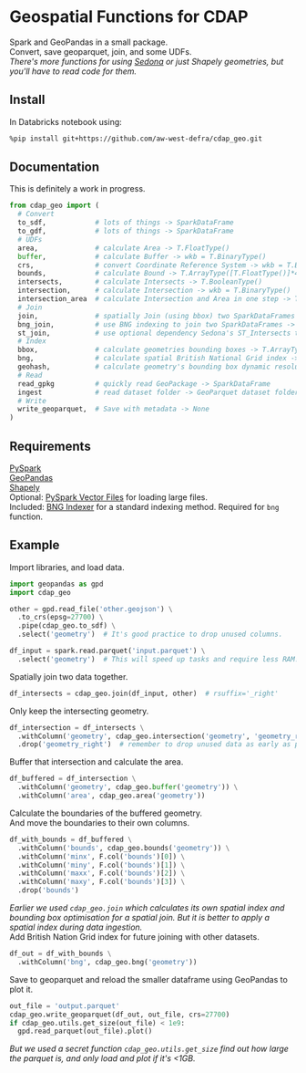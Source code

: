 # Geospatial Functions for CDAP
Spark and GeoPandas in a small package.  
Convert, save geoparquet, join, and some UDFs.  
*There's more functions for using [Sedona](https://sedona.apache.org/api/sql/Overview/) or just Shapely geometries, but you'll have to read code for them.*


## Install
In Databricks notebook using:
```sh
%pip install git+https://github.com/aw-west-defra/cdap_geo.git
```


## Documentation
This is definitely a work in progress.
```py
from cdap_geo import (
  # Convert
  to_sdf,            # lots of things -> SparkDataFrame
  to_gdf,            # lots of things -> SparkDataFrame
  # UDFs
  area,              # calculate Area -> T.FloatType()
  buffer,            # calculate Buffer -> wkb = T.BinaryType()
  crs,               # convert Coordinate Reference System -> wkb = T.BinaryType()
  bounds,            # calculate Bound -> T.ArrayType([T.FloatType()]*4)
  intersects,        # calculate Intersects -> T.BooleanType()
  intersection,      # calculate Intersection -> wkb = T.BinaryType()
  intersection_area  # calculate Intersection and Area in one step -> T.FloatType()
  # Join
  join,              # spatially Join (using bbox) two SparkDataFrames -> SparkDataFrame
  bng_join,          # use BNG indexing to join two SparkDataFrames -> SparkDataFrame
  st_join,           # use optional dependency Sedona's ST_Intersects to join two SparkDataFrames -> SparkDataFrame
  # Index
  bbox,              # calculate geometries bounding boxes -> T.ArrayType(T.FloatType())
  bng,               # calculate spatial British National Grid index -> T.ArrayType(T.StringType())
  geohash,           # calculate geometry's bounding box dynamic resolution geohash -> GeoDataFrame
  # Read
  read_gpkg          # quickly read GeoPackage -> SparkDataFrame
  ingest             # read dataset folder -> GeoParquet dataset folder with BNG and CRS
  # Write
  write_geoparquet,  # Save with metadata -> None
)
```


## Requirements
[PySpark](https://spark.apache.org/docs/3.1.1/api/python/reference/)  
[GeoPandas](https://geopandas.org/en/stable/docs/reference.html)  
[Shapely](https://shapely.readthedocs.io/en/latest/manual.html)  
Optional:  [PySpark Vector Files](https://github.com/Defra-Data-Science-Centre-of-Excellence/pyspark-vector-files) for loading large files.  
Included:  [BNG Indexer](https://github.com/Defra-Data-Science-Centre-of-Excellence/bng-indexer) for a standard indexing method.  Required for `bng` function.  


## Example
Import libraries, and load data.
```py
import geopandas as gpd
import cdap_geo

other = gpd.read_file('other.geojson') \
  .to_crs(epsg=27700) \
  .pipe(cdap_geo.to_sdf) \
  .select('geometry')  # It's good practice to drop unused columns.

df_input = spark.read.parquet('input.parquet') \
  .select('geometry')  # This will speed up tasks and require less RAM.
```
Spatially join two data together.
```py
df_intersects = cdap_geo.join(df_input, other)  # rsuffix='_right'
```
Only keep the intersecting geometry.
```py
df_intersection = df_intersects \
  .withColumn('geometry', cdap_geo.intersection('geometry', 'geometry_right')) \
  .drop('geometry_right')  # remember to drop unused data as early as possible.
```
Buffer that intersection and calculate the area.
```py
df_buffered = df_intersection \
  .withColumn('geometry', cdap_geo.buffer('geometry')) \
  .withColumn('area', cdap_geo.area('geometry'))
```
Calculate the boundaries of the buffered geometry.  
And move the boundaries to their own columns.
```py
df_with_bounds = df_buffered \
  .withColumn('bounds', cdap_geo.bounds('geometry')) \
  .withColumn('minx', F.col('bounds')[0]) \
  .withColumn('miny', F.col('bounds')[1]) \
  .withColumn('maxx', F.col('bounds')[2]) \
  .withColumn('maxy', F.col('bounds')[3]) \
  .drop('bounds')
```
*Earlier we used `cdap_geo.join` which calculates its own spatial index and bounding box optimisation for a spatial join.  But it is better to apply a spatial index during data ingestion.*  
Add British Nation Grid index for future joining with other datasets.
```py
df_out = df_with_bounds \
  .withColumn('bng', cdap_geo.bng('geometry'))
```
Save to geoparquet and reload the smaller dataframe using GeoPandas to plot it.  
```py
out_file = 'output.parquet'
cdap_geo.write_geoparquet(df_out, out_file, crs=27700)
if cdap_geo.utils.get_size(out_file) < 1e9:
  gpd.read_parquet(out_file).plot()
```
*But we used a secret function `cdap_geo.utils.get_size` find out how large the parquet is, and only load and plot if it's <1GB.*
